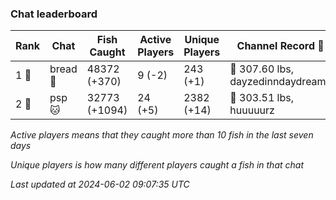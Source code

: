 ### Chat leaderboard
| Rank | Chat | Fish Caught | Active Players | Unique Players | Channel Record 🎊 |
|------|------|-------------|----------------|----------------|-------------------|
| 1 🥇  | bread 🍞 | 48372 (+370) | 9 (-2) | 243 (+1) | 🦑 307.60 lbs, dayzedinndaydreams |
| 2 🥈  | psp 🐱 | 32773 (+1094) | 24 (+5) | 2382 (+14) | 🐳 303.51 lbs, huuuuurz |

_Active players means that they caught more than 10 fish in the last seven days_

_Unique players is how many different players caught a fish in that chat_

_Last updated at 2024-06-02 09:07:35 UTC_